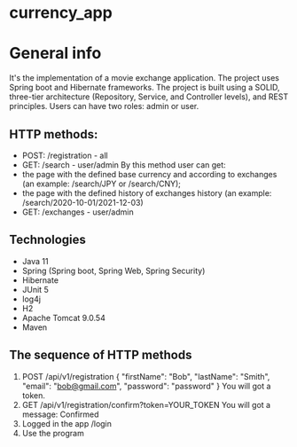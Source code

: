 # currency_app
# General info
It's the implementation of a movie exchange application. The project uses Spring boot and Hibernate frameworks. 
The project is built using a SOLID, three-tier architecture (Repository, Service, and Controller levels), and REST principles. 
Users can have two roles: admin or user. 


## HTTP methods: 
* POST: /registration - all
* GET: /search - user/admin
By this method user can get:
* the page with the defined base currency and according to exchanges (an example: /search/JPY or /search/CNY);
* the page with the defined history of exchanges history (an example: /search/2020-10-01/2021-12-03)
* GET: /exchanges - user/admin

## Technologies
* Java 11
* Spring (Spring boot, Spring Web, Spring Security)
* Hibernate
* JUnit 5
* log4j
* H2
* Apache Tomcat 9.0.54
* Maven

## The sequence of HTTP methods
1. POST /api/v1/registration
{
    "firstName": "Bob",
    "lastName": "Smith",
    "email": "bob@gmail.com",
    "password": "password"
}
You will got a token.
2. GET /api/v1/registration/confirm?token=YOUR_TOKEN
You will got a message: Confirmed
3. Logged in the app /login
4. Use the program
